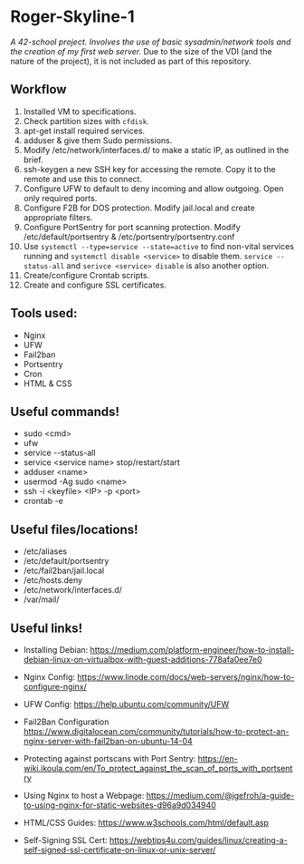 # Roger-Skyline-1
*A 42-school project. Involves the use of basic sysadmin/network tools and the creation of my first web server.*
Due to the size of the VDI (and the nature of the project), it is not included as part of this repository.

## Workflow

1. Installed VM to specifications.
1. Check partition sizes with `cfdisk`.
1. apt-get install required services. 
1. adduser & give them Sudo permissions.
1. Modify /etc/network/interfaces.d/ to make a static IP, as outlined in the brief.
1. ssh-keygen a new SSH key for accessing the remote. Copy it to the remote and use this to connect. 
1. Configure UFW to default to deny incoming and allow outgoing. Open only required ports.
1. Configure F2B for DOS protection. Modify jail.local and create appropriate filters.
1. Configure PortSentry for port scanning protection. Modify /etc/default/portsentry & /etc/portsentry/portsentry.conf
1. Use `systemctl --type=service --state=active` to find non-vital services running and `systemctl disable <service>` to disable them. `service --status-all` and `serivce <service> disable` is also another option.
1. Create/configure Crontab scripts. 
1. Create and configure SSL certificates. 

## Tools used:

- Nginx 
- UFW
- Fail2ban
- Portsentry
- Cron
- HTML & CSS

## Useful commands!

- sudo <cmd\>
- ufw
- service --status-all
- service <service name\> stop/restart/start
- adduser <name\>
- usermod -Ag sudo <name\>
- ssh -i <keyfile\> <IP\> -p <port\>
- crontab -e 

## Useful files/locations!

- /etc/aliases
- /etc/default/portsentry
- /etc/fail2ban/jail.local
- /etc/hosts.deny
- /etc/network/interfaces.d/
- /var/mail/

## Useful links!  

* Installing Debian:
https://medium.com/platform-engineer/how-to-install-debian-linux-on-virtualbox-with-guest-additions-778afa0ee7e0

* Nginx Config:
https://www.linode.com/docs/web-servers/nginx/how-to-configure-nginx/

* UFW Config:
https://help.ubuntu.com/community/UFW

* Fail2Ban Configuration
https://www.digitalocean.com/community/tutorials/how-to-protect-an-nginx-server-with-fail2ban-on-ubuntu-14-04

* Protecting against portscans with Port Sentry:
https://en-wiki.ikoula.com/en/To_protect_against_the_scan_of_ports_with_portsentry

* Using Nginx to host a Webpage:
https://medium.com/@jgefroh/a-guide-to-using-nginx-for-static-websites-d96a9d034940

* HTML/CSS Guides:
https://www.w3schools.com/html/default.asp

* Self-Signing SSL Cert:
https://webtips4u.com/guides/linux/creating-a-self-signed-ssl-certificate-on-linux-or-unix-server/
